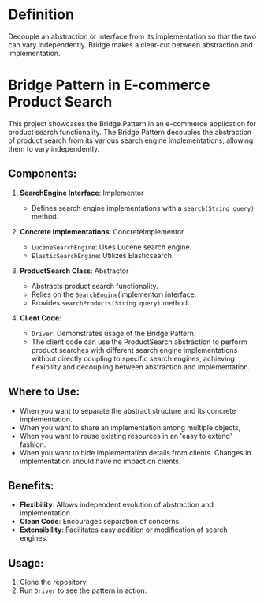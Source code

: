 # Definition

Decouple an abstraction or interface from its implementation so that the two can vary independently.
Bridge makes a clear-cut between abstraction and implementation.


# Bridge Pattern in E-commerce Product Search

This project showcases the Bridge Pattern in an e-commerce application for product search functionality. The Bridge Pattern decouples the abstraction of product search from its various search engine implementations, allowing them to vary independently.

## Components:

1. **SearchEngine Interface**: Implementor
   - Defines search engine implementations with a `search(String query)` method.

2. **Concrete Implementations**: ConcreteImplementor
   - `LuceneSearchEngine`: Uses Lucene search engine.
   - `ElasticSearchEngine`: Utilizes Elasticsearch.

3. **ProductSearch Class**: Abstractor
   - Abstracts product search functionality.
   - Relies on the `SearchEngine`(implementor) interface.
   - Provides `searchProducts(String query)` method.

4. **Client Code**:
   - `Driver`: Demonstrates usage of the Bridge Pattern.
   -  The client code can use the ProductSearch abstraction to perform product searches with different search engine implementations without directly coupling to specific search engines, 
      achieving flexibility and decoupling between abstraction and implementation.


## Where to Use:

- When you want to separate the abstract structure and its concrete implementation.
- When you want to share an implementation among multiple objects,
- When you want to reuse existing resources in an 'easy to extend' fashion.
- When you want to hide implementation details from clients. Changes in implementation should have no impact on clients.

## Benefits:

- **Flexibility**: Allows independent evolution of abstraction and implementation.
- **Clean Code**: Encourages separation of concerns.
- **Extensibility**: Facilitates easy addition or modification of search engines.

## Usage:

1. Clone the repository.
2. Run `Driver` to see the pattern in action.

